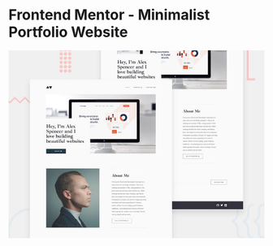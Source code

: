 # Frontend Mentor - Minimalist Portfolio Website

![Design preview for the Minimalist Portfolio Website coding challenge](./design/desktop-preview.jpg)
